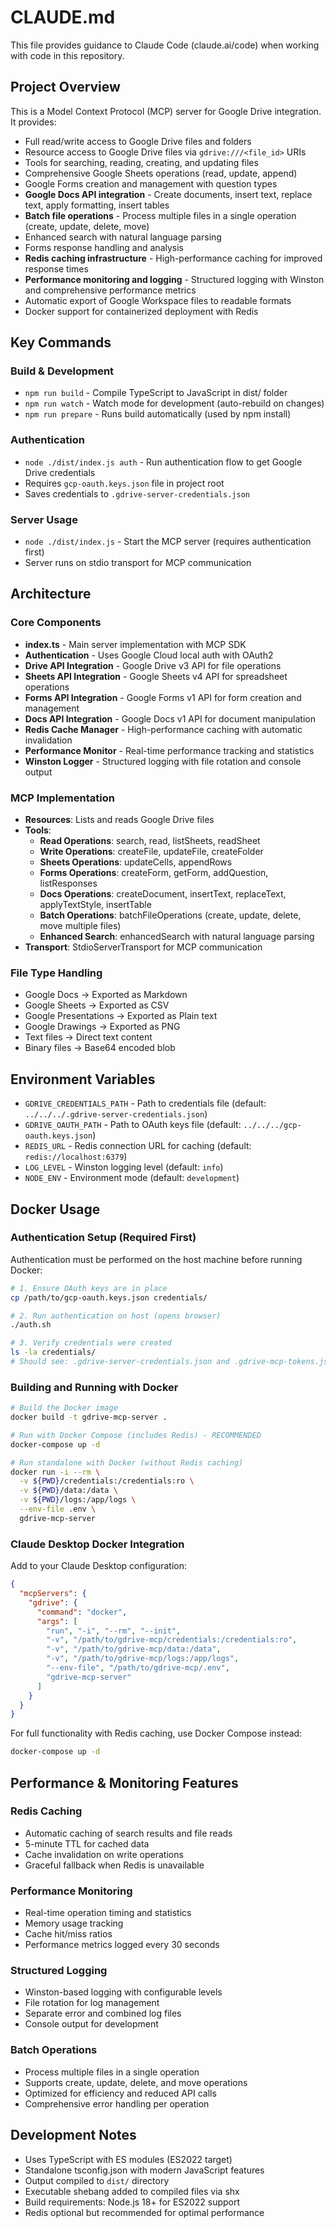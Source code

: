 # CLAUDE.md

This file provides guidance to Claude Code (claude.ai/code) when working with code in this repository.

## Project Overview

This is a Model Context Protocol (MCP) server for Google Drive integration. It provides:
- Full read/write access to Google Drive files and folders
- Resource access to Google Drive files via `gdrive:///<file_id>` URIs
- Tools for searching, reading, creating, and updating files
- Comprehensive Google Sheets operations (read, update, append)
- Google Forms creation and management with question types
- **Google Docs API integration** - Create documents, insert text, replace text, apply formatting, insert tables
- **Batch file operations** - Process multiple files in a single operation (create, update, delete, move)
- Enhanced search with natural language parsing
- Forms response handling and analysis
- **Redis caching infrastructure** - High-performance caching for improved response times
- **Performance monitoring and logging** - Structured logging with Winston and comprehensive performance metrics
- Automatic export of Google Workspace files to readable formats
- Docker support for containerized deployment with Redis

## Key Commands

### Build & Development
- `npm run build` - Compile TypeScript to JavaScript in dist/ folder
- `npm run watch` - Watch mode for development (auto-rebuild on changes)
- `npm run prepare` - Runs build automatically (used by npm install)

### Authentication
- `node ./dist/index.js auth` - Run authentication flow to get Google Drive credentials
- Requires `gcp-oauth.keys.json` file in project root
- Saves credentials to `.gdrive-server-credentials.json`

### Server Usage
- `node ./dist/index.js` - Start the MCP server (requires authentication first)
- Server runs on stdio transport for MCP communication

## Architecture

### Core Components
- **index.ts** - Main server implementation with MCP SDK
- **Authentication** - Uses Google Cloud local auth with OAuth2
- **Drive API Integration** - Google Drive v3 API for file operations
- **Sheets API Integration** - Google Sheets v4 API for spreadsheet operations
- **Forms API Integration** - Google Forms v1 API for form creation and management
- **Docs API Integration** - Google Docs v1 API for document manipulation
- **Redis Cache Manager** - High-performance caching with automatic invalidation
- **Performance Monitor** - Real-time performance tracking and statistics
- **Winston Logger** - Structured logging with file rotation and console output

### MCP Implementation
- **Resources**: Lists and reads Google Drive files
- **Tools**: 
  - **Read Operations**: search, read, listSheets, readSheet
  - **Write Operations**: createFile, updateFile, createFolder
  - **Sheets Operations**: updateCells, appendRows
  - **Forms Operations**: createForm, getForm, addQuestion, listResponses
  - **Docs Operations**: createDocument, insertText, replaceText, applyTextStyle, insertTable
  - **Batch Operations**: batchFileOperations (create, update, delete, move multiple files)
  - **Enhanced Search**: enhancedSearch with natural language parsing
- **Transport**: StdioServerTransport for MCP communication

### File Type Handling
- Google Docs → Exported as Markdown
- Google Sheets → Exported as CSV
- Google Presentations → Exported as Plain text
- Google Drawings → Exported as PNG
- Text files → Direct text content
- Binary files → Base64 encoded blob

## Environment Variables
- `GDRIVE_CREDENTIALS_PATH` - Path to credentials file (default: `../../../.gdrive-server-credentials.json`)
- `GDRIVE_OAUTH_PATH` - Path to OAuth keys file (default: `../../../gcp-oauth.keys.json`)
- `REDIS_URL` - Redis connection URL for caching (default: `redis://localhost:6379`)
- `LOG_LEVEL` - Winston logging level (default: `info`)
- `NODE_ENV` - Environment mode (default: `development`)

## Docker Usage

### Authentication Setup (Required First)
Authentication must be performed on the host machine before running Docker:

```bash
# 1. Ensure OAuth keys are in place
cp /path/to/gcp-oauth.keys.json credentials/

# 2. Run authentication on host (opens browser)
./auth.sh

# 3. Verify credentials were created
ls -la credentials/
# Should see: .gdrive-server-credentials.json and .gdrive-mcp-tokens.json
```

### Building and Running with Docker
```bash
# Build the Docker image
docker build -t gdrive-mcp-server .

# Run with Docker Compose (includes Redis) - RECOMMENDED
docker-compose up -d

# Run standalone with Docker (without Redis caching)
docker run -i --rm \
  -v ${PWD}/credentials:/credentials:ro \
  -v ${PWD}/data:/data \
  -v ${PWD}/logs:/app/logs \
  --env-file .env \
  gdrive-mcp-server
```

### Claude Desktop Docker Integration
Add to your Claude Desktop configuration:
```json
{
  "mcpServers": {
    "gdrive": {
      "command": "docker",
      "args": [
        "run", "-i", "--rm", "--init",
        "-v", "/path/to/gdrive-mcp/credentials:/credentials:ro",
        "-v", "/path/to/gdrive-mcp/data:/data",
        "-v", "/path/to/gdrive-mcp/logs:/app/logs",
        "--env-file", "/path/to/gdrive-mcp/.env",
        "gdrive-mcp-server"
      ]
    }
  }
}
```

For full functionality with Redis caching, use Docker Compose instead:
```bash
docker-compose up -d
```

## Performance & Monitoring Features

### Redis Caching
- Automatic caching of search results and file reads
- 5-minute TTL for cached data
- Cache invalidation on write operations
- Graceful fallback when Redis is unavailable

### Performance Monitoring
- Real-time operation timing and statistics
- Memory usage tracking
- Cache hit/miss ratios
- Performance metrics logged every 30 seconds

### Structured Logging
- Winston-based logging with configurable levels
- File rotation for log management
- Separate error and combined log files
- Console output for development

### Batch Operations
- Process multiple files in a single operation
- Supports create, update, delete, and move operations
- Optimized for efficiency and reduced API calls
- Comprehensive error handling per operation

## Development Notes
- Uses TypeScript with ES modules (ES2022 target)
- Standalone tsconfig.json with modern JavaScript features
- Output compiled to `dist/` directory
- Executable shebang added to compiled files via shx
- Build requirements: Node.js 18+ for ES2022 support
- Redis optional but recommended for optimal performance